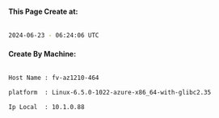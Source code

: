 
   
#### This Page Create at:

```bash

2024-06-23 - 06:24:06 UTC

```

#### Create By Machine:

```bash

Host Name : fv-az1210-464

platform  : Linux-6.5.0-1022-azure-x86_64-with-glibc2.35

Ip Local  : 10.1.0.88

```


